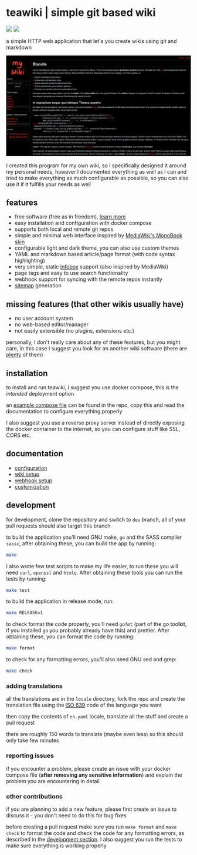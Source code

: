 # teawiki | simple git based wiki

![](https://img.shields.io/github/actions/workflow/status/ngn13/teawiki/test.yml?label=tests)
![](https://img.shields.io/github/actions/workflow/status/ngn13/teawiki/docker.yml?label=build)

a simple HTTP web application that let's you create wikis using git and markdown

![](assets/showcase.png)

I created this program for my own wiki, so I specifically designed it around my
personal needs, however I documented everything as well as I can and tried to
make everything as much configurable as possible, so you can also use it if it
fulfills your needs as well

## features

- free software (free as in freedom),
  [learn more](https://www.gnu.org/philosophy/free-sw.en.html)
- easy installation and configuration with docker compose
- supports both local and remote git repos
- simple and minimal web interface inspired by
  [MediaWiki's MonoBook skin](https://www.mediawiki.org/wiki/Skin:MonoBook)
- configurable light and dark theme, you can also use custom themes
- YAML and markdown based article/page format (with code syntax highlighting)
- very simple, static [infobox](https://en.wikipedia.org/wiki/Infobox) support
  (also inspired by MediaWiki)
- page tags and easy to use search functionality
- webhook support for syncing with the remote repos instantly
- [sitemap](https://www.sitemaps.org/) generation

## missing features (that other wikis usually have)

- no user account system
- no web-based editor/manager
- not easily extensible (no plugins, extensions etc.)

personally, I don't really care about any of these features, but you might care,
in this case I suggest you look for an another wiki software (there are
[plenty](https://awesome-selfhosted.net/tags/wikis.html) of them)

## installation

to install and run teawiki, I suggest you use docker compose, this is the
_intended_ deployment option

an [example compose file](compose.example.yml) can be found in the repo, copy
this and read the documentation to configure everything properly

I also suggest you use a reverse proxy server instead of directly exposing the
docker container to the internet, so you can configure stuff like SSL, CORS etc.

## documentation

- [configuration](/docs/config.md)
- [wiki setup](/docs/wiki.md)
- [webhook setup](/docs/webhook.md)
- [customization](/docs/custom.md)

## development

for development, clone the repository and switch to `dev` branch, all of your
pull requests should also target this branch

to build the application you'll need GNU make, `go` and the SASS compiler
`sassc`, after obtaining these, you can build the app by running:

```bash
make
```

I also wrote few test scripts to make my life easier, to run these you will need
`curl`, `openssl` and `htmlq`. After obtaining these tools you can run the tests
by running:

```bash
make test
```

to build the application in release mode, run:

```bash
make RELEASE=1
```

to check format the code properly, you'll need `gofmt` (part of the go toolkit,
if you installed `go` you probably already have this) and prettier. After
obtaining these, you can format the code by running:

```bash
make format
```

to check for any formatting errors, you'll also need GNU sed and grep:

```bash
make check
```

### adding translations

all the translations are in the `locale` directory, fork the repo and create the
translation file using the
[ISO 639](https://en.wikipedia.org/wiki/List_of_ISO_639_language_codes) code of
the language you want

then copy the contents of `en.yaml` locale, translate all the stuff and create a
pull request

there are roughly 150 words to translate (maybe even less) so this should only
take few minutes

### reporting issues

if you encounter a problem, please create an issue with your docker compose file
(**after removing any sensitive information**) and explain the problem you are
encountering in detail

### other contributions

if you are planning to add a new feature, please first create an issue to
discuss it - you don't need to do this for bug fixes

before creating a pull request make sure you run `make format` and `make check`
to format the code and check the code for any formatting errors, as described in
the [development section](##development). I also suggest you run the tests to
make sure everything is working properly
